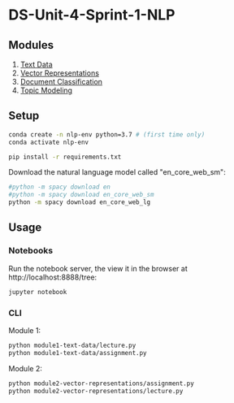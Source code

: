 # DS-Unit-4-Sprint-1-NLP

## Modules

  1. [Text Data](/module1-text-data/)
  2. [Vector Representations](/module2-vector-representations/)
  3. [Document Classification](/module3-document-classification/)
  4. [Topic Modeling](/module4-topic-modeling/)


## Setup

```sh
conda create -n nlp-env python=3.7 # (first time only)
conda activate nlp-env
```

```sh
pip install -r requirements.txt
```

Download the natural language model called "en_core_web_sm":

```sh
#python -m spacy download en
#python -m spacy download en_core_web_sm
python -m spacy download en_core_web_lg
```

## Usage

### Notebooks

Run the notebook server, the view it in the browser at http://localhost:8888/tree:

```sh
jupyter notebook
```

### CLI

Module 1:

```sh
python module1-text-data/lecture.py
python module1-text-data/assignment.py
```

Module 2:

```sh
python module2-vector-representations/assignment.py
python module2-vector-representations/lecture.py
```
